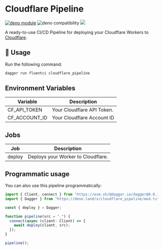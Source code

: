 # Cloudflare Pipeline

[![deno module](https://shield.deno.dev/x/cloudflare_pipeline)](https://deno.land/x/cloudflare_pipeline)
![deno compatibility](https://shield.deno.dev/deno/^1.34)
[![](https://img.shields.io/codecov/c/gh/fluent-ci-templates/cloudflare-pipeline)](https://codecov.io/gh/fluent-ci-templates/cloudflare-pipeline)

A ready-to-use CI/CD Pipeline for deploying your Cloudflare Workers to [Cloudflare](https://cloudflare.com).

## 🚀 Usage

Run the following command:

```bash
dagger run fluentci cloudflare_pipeline
```

## Environment Variables

| Variable      | Description                |
|---------------|----------------------------|
| CF_API_TOKEN  | Your Cloudflare API Token. |
| CF_ACCOUNT_ID | Your Cloudflare Account ID |

## Jobs

| Job     | Description                      |
|---------|----------------------------------|
| deploy  | Deploys your Worker to Cloudflare. |

## Programmatic usage

You can also use this pipeline programmatically:

```typescript
import { Client, connect } from "https://esm.sh/@dagger.io/dagger@0.8.1";
import { Dagger } from "https://deno.land/x/cloudflare_pipeline/mod.ts";

const { deploy } = Dagger;

function pipeline(src = ".") {
  connect(async (client: Client) => {
    await deploy(client, src);
  });
}

pipeline();

```
